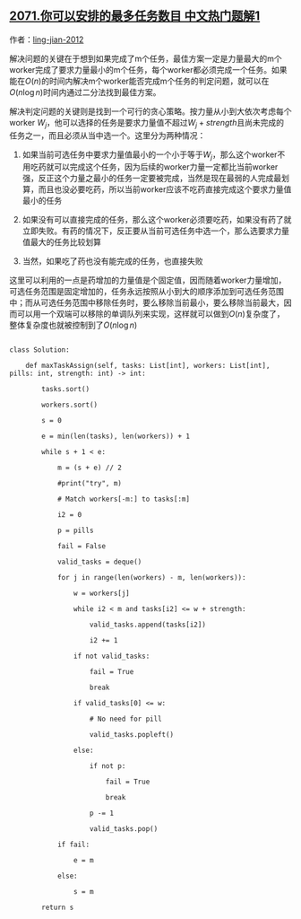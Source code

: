 ## [2071.你可以安排的最多任务数目 中文热门题解1](https://leetcode.cn/problems/maximum-number-of-tasks-you-can-assign/solutions/100000/ji-yu-er-fen-dan-diao-dui-lie-de-onlogns-zy8q)

作者：[ling-jian-2012](https://leetcode.cn/u/ling-jian-2012)

解决问题的关键在于想到如果完成了m个任务，最佳方案一定是力量最大的m个worker完成了要求力量最小的m个任务，每个worker都必须完成一个任务。如果能在$O(n)$的时间内解决m个worker能否完成m个任务的判定问题，就可以在$O(n\log n)$时间内通过二分法找到最佳方案。

解决判定问题的关键则是找到一个可行的贪心策略。按力量从小到大依次考虑每个worker $W_j$，他可以选择的任务是要求力量值不超过$W_j + strength$且尚未完成的任务之一，而且必须从当中选一个。这里分为两种情况：

1. 如果当前可选任务中要求力量值最小的一个小于等于$W_j$，那么这个worker不用吃药就可以完成这个任务，因为后续的worker力量一定都比当前worker强，反正这个力量之最小的任务一定要被完成，当然是现在最弱的人完成最划算，而且也没必要吃药，所以当前worker应该不吃药直接完成这个要求力量值最小的任务
2. 如果没有可以直接完成的任务，那么这个worker必须要吃药，如果没有药了就立即失败。有药的情况下，反正要从当前可选任务中选一个，那么选要求力量值最大的任务比较划算
3. 当然，如果吃了药也没有能完成的任务，也直接失败

这里可以利用的一点是药增加的力量值是个固定值，因而随着worker力量增加，可选任务范围是固定增加的，任务永远按照从小到大的顺序添加到可选任务范围中；而从可选任务范围中移除任务时，要么移除当前最小，要么移除当前最大，因而可以用一个双端可以移除的单调队列来实现，这样就可以做到$O(n)$复杂度了，整体复杂度也就被控制到了$O(n \log n)$

```python3
class Solution:
    def maxTaskAssign(self, tasks: List[int], workers: List[int], pills: int, strength: int) -> int:
        tasks.sort()
        workers.sort()
        s = 0
        e = min(len(tasks), len(workers)) + 1
        while s + 1 < e:
            m = (s + e) // 2
            #print("try", m)
            # Match workers[-m:] to tasks[:m]
            i2 = 0
            p = pills
            fail = False
            valid_tasks = deque()
            for j in range(len(workers) - m, len(workers)):
                w = workers[j]
                while i2 < m and tasks[i2] <= w + strength:
                    valid_tasks.append(tasks[i2])
                    i2 += 1
                if not valid_tasks:
                    fail = True
                    break
                if valid_tasks[0] <= w:
                    # No need for pill
                    valid_tasks.popleft()
                else:
                    if not p:
                        fail = True
                        break
                    p -= 1
                    valid_tasks.pop()
            if fail:
                e = m
            else:
                s = m
        return s
```